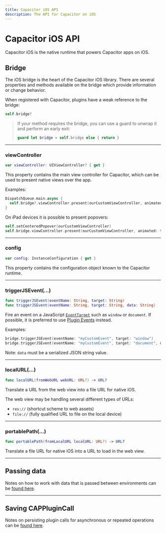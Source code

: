```yaml
---
title: Capacitor iOS API
description: The API for Capacitor on iOS
---
```


# Capacitor iOS API

Capacitor iOS is the native runtime that powers Capacitor apps on iOS.

## Bridge

The iOS bridge is the heart of the Capacitor iOS library. There are several properties and methods available on the bridge which provide information or change behavior.

When registered with Capacitor, plugins have a weak reference to the bridge:

```swift
self.bridge?
```

> If your method requires the bridge, you can use a guard to unwrap it and perform an early exit:
>
> ```swift
> guard let bridge = self.bridge else { return }
> ```

---

### viewController

```swift
var viewController: UIViewController? { get }
```

This property contains the main view controller for Capacitor, which can be used to present native views over the app.

Examples:

```swift
DispatchQueue.main.async {
  self.bridge?.viewController.present(ourCustomViewController, animated: true, completion: nil)
}
```

On iPad devices it is possible to present popovers:

```swift
self.setCenteredPopover(ourCustomViewController)
self.bridge.viewController.present(ourCustomViewController, animated: true, completion: nil)
```

---

### config

```swift
var config: InstanceConfiguration { get }
```

This property contains the configuration object known to the Capacitor runtime.

---

### triggerJSEvent(...)

```swift
func triggerJSEvent(eventName: String, target: String)
func triggerJSEvent(eventName: String, target: String, data: String)
```

Fire an event on a JavaScript [`EventTarget`](https://developer.mozilla.org/en-US/docs/Web/API/EventTarget) such as `window` or `document`. If possible, it is preferred to use [Plugin Events](/docs/plugins/ios#plugin-events) instead.

Examples:

```swift
bridge.triggerJSEvent(eventName: "myCustomEvent", target: "window")
bridge.triggerJSEvent(eventName: "myCustomEvent", target: "document", data: "{ 'dataKey': 'dataValue' }")
```

Note: `data` must be a serialized JSON string value.

---

### localURL(...)

```swift
func localURL(fromWebURL webURL: URL?) -> URL?
```

Translate a URL from the web view into a file URL for native iOS.

The web view may be handling several different types of URLs:

- `res://` (shortcut scheme to web assets)
- `file://` (fully qualified URL to file on the local device)

---

### portablePath(...)

```swift
func portablePath(fromLocalURL localURL: URL?) -> URL?
```

Translate a file URL for native iOS into a URL to load in the web view.

---

## Passing data

Notes on how to work with data that is passed between environments can be [found here](/docs/core-apis/data-types#ios).

---

## Saving CAPPluginCall

Notes on persisting plugin calls for asynchronous or repeated operations can be [found here](/docs/core-apis/saving-calls).
